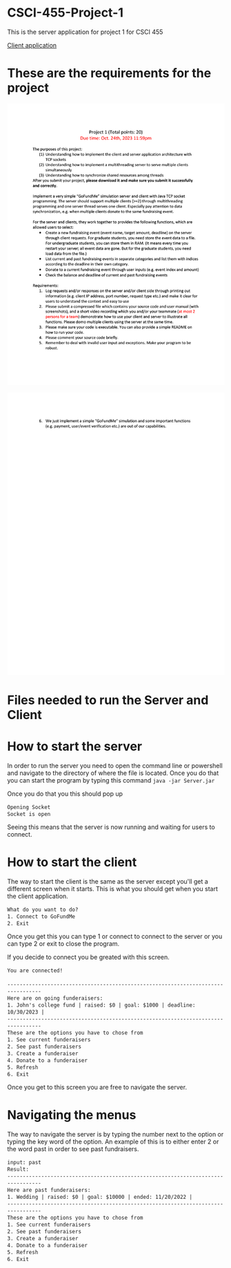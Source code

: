 # CSCI-455-Project-1
This is the server application for project 1 for CSCI 455

[Client application](https://github.com/brandon57/CSCI-455-Project-1-Client)

# These are the requirements for the project
<p align="center">
  <img src="Doc/project1_2023_Fall_pg1.png" width="688" />
</p>

<p align="center">
  <img src="Doc/project1_2023_Fall_pg2.png" width="688" />
</p>

# Files needed to run the Server and Client

# How to start the server
In order to run the server you need to open the command line or powershell and navigate to the directory of where the file is located.
Once you do that you can start the program by typing this command `java -jar Server.jar`

Once you do that you this should pop up
```text
Opening Socket
Socket is open
```
Seeing this means that the server is now running and waiting for users to connect.

# How to start the client
The way to start the client is the same as the server except you'll get a different screen when it starts.
This is what you should get when you start the client application.
```text
What do you want to do?
1. Connect to GoFundMe
2. Exit
```
Once you get this you can type 1 or connect to connect to the server or you can type 2 or exit to close the program.

If you decide to connect you be greated with this screen.
```text
You are connected!

---------------------------------------------------------------------------------
Here are on going funderaisers:
1. John's college fund | raised: $0 | goal: $1000 | deadline: 10/30/2023 |
---------------------------------------------------------------------------------
These are the options you have to chose from
1. See current funderaisers
2. See past funderaisers
3. Create a funderaiser
4. Donate to a funderaiser
5. Refresh
6. Exit
```
Once you get to this screen you are free to navigate the server.

# Navigating the menus
The way to navigate the server is by typing the number next to the option or typing the key word of the option.
An example of this is to either enter 2 or the word past in order to see past fundraisers.
```text
input: past
Result:
---------------------------------------------------------------------------------
Here are past funderaisers:
1. Wedding | raised: $0 | goal: $10000 | ended: 11/20/2022 |
---------------------------------------------------------------------------------
These are the options you have to chose from
1. See current funderaisers
2. See past funderaisers
3. Create a funderaiser
4. Donate to a funderaiser
5. Refresh
6. Exit
```
